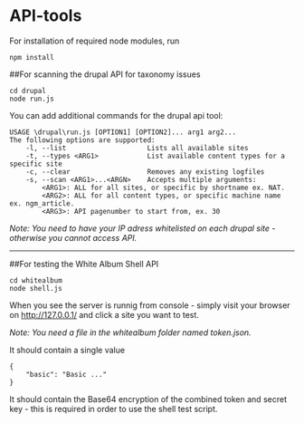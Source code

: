 # API-tools

For installation of required node modules, run

	npm install

##For scanning the drupal API for taxonomy issues

	cd drupal
	node run.js

You can add additional commands for the drupal api tool:

	USAGE \drupal\run.js [OPTION1] [OPTION2]... arg1 arg2...
	The following options are supported:                       
		-l, --list                    Lists all available sites
		-t, --types <ARG1>            List available content types for a specific site   
		-c, --clear                   Removes any existing logfiles
		-s, --scan <ARG1>...<ARGN>    Accepts multiple arguments:
			<ARG1>: ALL for all sites, or specific by shortname ex. NAT.
			<ARG2>: ALL for all content types, or specific machine name ex. ngm_article.
			<ARG3>: API pagenumber to start from, ex. 30

*Note: You need to have your IP adress whitelisted on each drupal site - otherwise you cannot access API.*

---

##For testing the White Album Shell API

	cd whitealbum
	node shell.js
	
When you see the server is runnig from console - simply visit your browser on http://127.0.0.1/ and click a site you want to test.

*Note: You need a file in the whitealbum folder named token.json.*

It should contain a single value

	{
		"basic": "Basic ..." 
	}

It should contain the Base64 encryption of the combined token and secret key - this is required in order to use the shell test script.
